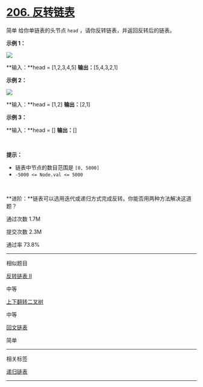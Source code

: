 
# [206\. 反转链表](https://leetcode.cn/problems/reverse-linked-list/)

简单
给你单链表的头节点 `head` ，请你反转链表，并返回反转后的链表。

**示例 1：**

![](:/e98793aba9b640f1be0defdbd1e5daf9)

**输入：**head = \[1,2,3,4,5\]
**输出：**\[5,4,3,2,1\]

**示例 2：**

![](:/e7687b6a2f9a443e8e7b5bc95e9b4df0)

**输入：**head = \[1,2\]
**输出：**\[2,1\]

**示例 3：**

**输入：**head = \[\]
**输出：**\[\]

&nbsp;

**提示：**

- 链表中节点的数目范围是 `[0, 5000]`
- `-5000 <= Node.val <= 5000`

&nbsp;

**进阶：**链表可以选用迭代或递归方式完成反转。你能否用两种方法解决这道题？

通过次数 1.7M

提交次数 2.3M

通过率 73.8%

* * *

相似题目

[反转链表 II](https://leetcode.cn/problems/reverse-linked-list-ii/)

中等

[上下翻转二叉树](https://leetcode.cn/problems/binary-tree-upside-down/)

中等

[回文链表](https://leetcode.cn/problems/palindrome-linked-list/)

简单

* * *

相关标签

[递归](https://leetcode.cn/tag/recursion/)[链表](https://leetcode.cn/tag/linked-list/)

* * *
